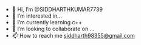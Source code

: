 - 👋 Hi, I’m @SIDDHARTHKUMAR7739
- 👀 I’m interested in...
- 🌱 I’m currently learning c++
- 💞️ I’m looking to collaborate on ...
- 📫 How to reach me siddharth98355@gmail.com

<!---
SIDDHARTHKUMAR7739/SIDDHARTHKUMAR7739 is a ✨ special ✨ repository because its `README.md` (this file) appears on your GitHub profile.
You can click the Preview link to take a look at your changes.
--->
